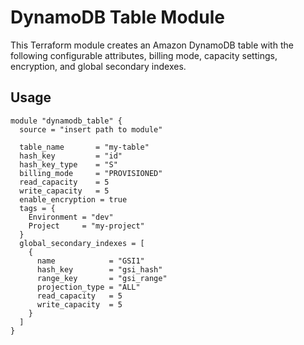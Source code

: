 # DynamoDB Table Module

This Terraform module creates an Amazon DynamoDB table with the following configurable attributes, billing mode, capacity settings, encryption, and global secondary indexes.

## Usage

```hcl
module "dynamodb_table" {
  source = "insert path to module" 

  table_name       = "my-table"
  hash_key         = "id"
  hash_key_type    = "S"
  billing_mode     = "PROVISIONED"
  read_capacity    = 5
  write_capacity   = 5
  enable_encryption = true
  tags = {
    Environment = "dev"
    Project     = "my-project"
  }
  global_secondary_indexes = [
    {
      name            = "GSI1"
      hash_key        = "gsi_hash"
      range_key       = "gsi_range"
      projection_type = "ALL"
      read_capacity   = 5
      write_capacity  = 5
    }
  ]
}
